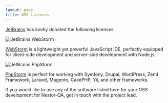 ```yaml
---
layout: page
title: OSS Licenses
---
```


<p><a href="https://www.jetbrains.com">JetBrains</a> has kindly donated the following licenses.</p>

<div class="ui segment">
  <img class="ui small left floated image" src="{{ "/assets/images/oss-licenses/logo-webstorm.png" | prepend: site.baseurl }}" alt="JetBrains WebStorm" title="JetBrains WebStorm">
  <p><a href="https://www.jetbrains.com/webstorm/">WebStorm</a> is a lightweight yet powerful JavaScript IDE, perfectly equipped for client-side development and server-side development with Node.js.</p>
</div>

<div class="ui segment">
  <img class="ui small left floated image" src="{{ "/assets/images/oss-licenses/logo-phpstorm.png" | prepend: site.baseurl }}" alt="JetBrains PhpStorm" title="JetBrains PhpStorm">
  <p><a href="https://www.jetbrains.com/phpstorm/">PhpStorm</a> is perfect for working with Symfony, Drupal, WordPress, Zend Framework, Laravel, Magento, CakePHP, Yii, and other frameworks.</p>
</div>

<p>If you would like to use any of the software listed here for your OSS development for Nestor-QA, get in touch with the project lead.</p>
